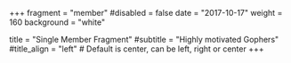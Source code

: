 +++
fragment = "member"
#disabled = false
date = "2017-10-17"
weight = 160
background = "white"

title = "Single Member Fragment"
#subtitle = "Highly motivated Gophers"
#title_align = "left" # Default is center, can be left, right or center
+++
